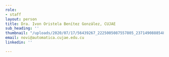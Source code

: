 ```yaml
---
role:
- staff
layout: person
title: Dra. Ivon Oristela Benítez González, CUJAE
sub_heading: ''
thumbnail: "/uploads/2020/07/17/56439267_2225005087557805_2371490888548352000_n.jpg"
email: novi@automatica.cujae.edu.cu
linkedin: ''

---
```

